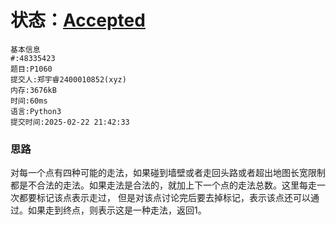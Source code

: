 # 状态：[Accepted](http://dsbpython.openjudge.cn/dspythonbook/solution/48335423/)
```
基本信息
#:48335423
题目:P1060
提交人:郑宇睿2400010852(xyz)
内存:3676kB
时间:60ms
语言:Python3
提交时间:2025-02-22 21:42:33
```

### 思路
对每一个点有四种可能的走法，如果碰到墙壁或者走回头路或者超出地图长宽限制都是不合法的走法。如果走法是合法的，就加上下一个点的走法总数。这里每走一次都要标记该点表示走过，
但是对该点讨论完后要去掉标记，表示该点还可以通过。如果走到终点，则表示这是一种走法，返回1。
